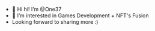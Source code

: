 - 👋 Hi hi! I’m @One37
- 👀 I’m interested in Games Development + NFT's Fusion
- Looking forward to sharing more :)
